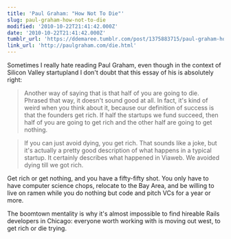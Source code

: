 ```yaml
---
title: 'Paul Graham: "How Not To Die"'
slug: paul-graham-how-not-to-die
modified: '2010-10-22T21:41:42.000Z'
date: '2010-10-22T21:41:42.000Z'
tumblr_url: 'https://ddemaree.tumblr.com/post/1375883715/paul-graham-how-not-to-die'
link_url: 'http://paulgraham.com/die.html'
---
```

Sometimes I really hate reading Paul Graham, even though in the context of Silicon Valley startupland I don't doubt that this essay of his is absolutely right:

> Another way of saying that is that half of you are going to die. Phrased that way, it doesn't sound good at all. In fact, it's kind of weird when you think about it, because our definition of success is that the founders get rich. If half the startups we fund succeed, then half of you are going to get rich and the other half are going to get nothing.

> If you can just avoid dying, you get rich. That sounds like a joke, but it's actually a pretty good description of what happens in a typical startup. It certainly describes what happened in Viaweb. We avoided dying till we got rich.

Get rich or get nothing, and you have a fifty-fifty shot. You only have to have computer science chops, relocate to the Bay Area, and be willing to live on ramen while you do nothing but code and pitch VCs for a year or more.

The boomtown mentality is why it's almost impossible to find hireable Rails developers in Chicago: everyone worth working with is moving out west, to get rich or die trying.
